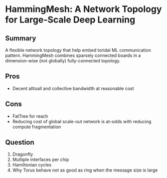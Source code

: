 # HammingMesh: A Network Topology for Large-Scale Deep Learning

## Summary

A flexible network topology that help embed toridal ML communication pattern. HammingMesh combines sparsely connected boards in a dimension-wise (not globally) fully-connected topology.

## Pros
- Decent alltoall and collective bandwidth at reasonable cost

## Cons
- FatTree for reach
- Reducing cost of global scale-out network is at-odds with reducing compute fragmentation

## Question
1. Dragonfly
3. Multiple interfaces per chip
4. Hamiltonian cycles
5. Why Torus behave not as good as ring when the message size is large